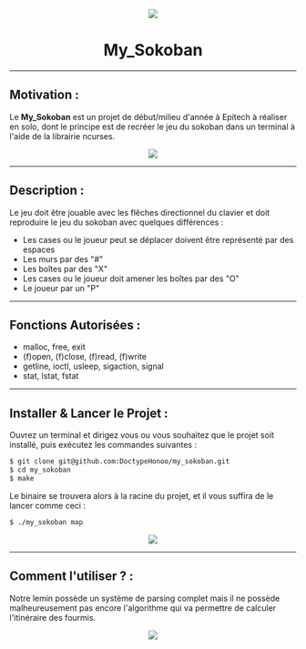 <p align="center">
  <img src="https://user-images.githubusercontent.com/91092610/174794137-3507bdf8-4c29-49b7-b5bd-9a399e530650.png" />
</p>
<h1 align="center">
   My_Sokoban
</h1>

---

## Motivation : 

Le **My_Sokoban** est un projet de début/milieu d'année à Epitech à réaliser en solo, dont le principe est de recréer le jeu du sokoban dans un terminal à l'aide de la librairie ncurses.
<p align="center">
  <img src="https://user-images.githubusercontent.com/91092610/174794448-c62dcbf3-7480-4efa-899a-b7b2e46e1185.png" />
</p>

---

## Description :

Le jeu doit être jouable avec les flêches directionnel du clavier et doit reproduire le jeu du sokoban avec quelques différences : 
- Les cases ou le joueur peut se déplacer doivent être représenté par des espaces
- Les murs par des "#"
- Les boîtes par des "X"
- Les cases ou le joueur doit amener les boîtes par des "O"
- Le joueur par un "P"

---

## Fonctions Autorisées : 

- malloc, free, exit
- (f)open, (f)close, (f)read, (f)write
- getline, ioctl, usleep, sigaction, signal
- stat, lstat, fstat

---

## Installer & Lancer le Projet :

Ouvrez un terminal et dirigez vous ou vous souhaitez que le projet soit installé, puis exécutez les commandes suivantes : 
```bash
$ git clone git@github.com:DoctypeHonoo/my_sokoban.git
$ cd my_sokoban
$ make
```
Le binaire se trouvera alors à la racine du projet, et il vous suffira de le lancer comme ceci : 
```bash
$ ./my_sokoban map
```
<p align="center">
  <img src="https://user-images.githubusercontent.com/91092610/174798124-a53159a7-4fc7-4645-b007-1fbc0318c9ce.png">
</p>

---

## Comment l'utiliser ? : 

Notre lemin possède un système de parsing complet mais il ne possède malheureusement pas encore l'algorithme qui va permettre de calculer l'itinéraire des fourmis.

<p align="center">
  <img src="https://user-images.githubusercontent.com/91092610/174785200-495420df-b660-46d6-821c-bf4df6e19674.png">
</p>
